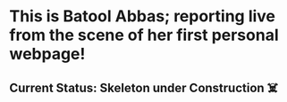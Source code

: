 
# This is Batool Abbas; reporting live from the scene of her first personal webpage! 
## Current Status: Skeleton under Construction :skull_and_crossbones:
